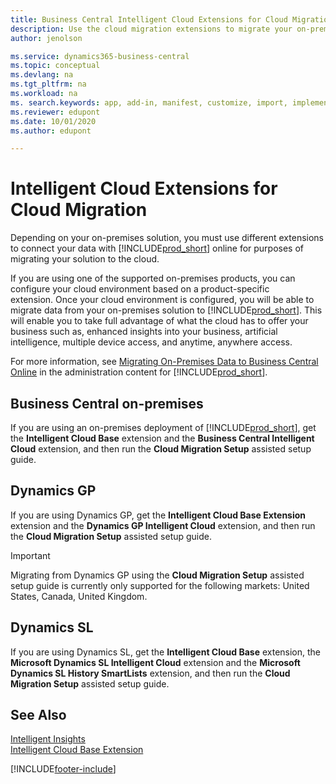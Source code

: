 ```yaml
---
title: Business Central Intelligent Cloud Extensions for Cloud Migration | Microsoft Docs
description: Use the cloud migration extensions to migrate your on-premises data to Business Central online. These extensions move your on-premises data to the cloud so you can use Business Central online with your existing data.
author: jenolson

ms.service: dynamics365-business-central
ms.topic: conceptual
ms.devlang: na
ms.tgt_pltfrm: na
ms.workload: na
ms. search.keywords: app, add-in, manifest, customize, import, implement
ms.reviewer: edupont
ms.date: 10/01/2020
ms.author: edupont

---
```


# Intelligent Cloud Extensions for Cloud Migration

Depending on your on-premises solution, you must use different extensions to connect your data with [!INCLUDE[prod_short](includes/prod_short.md)] online for purposes of migrating your solution to the cloud.  

If you are using one of the supported on-premises products, you can configure your cloud environment based on a product-specific extension. Once your cloud environment is configured, you will be able to migrate data from your on-premises solution to [!INCLUDE[prod_short](includes/prod_short.md)]. This will enable you to take full advantage of what the cloud has to offer your business such as, enhanced insights into your business, artificial intelligence, multiple device access, and anytime, anywhere access.  

For more information, see [Migrating On-Premises Data to Business Central Online](/dynamics365/business-central/dev-itpro/administration/migrate-data) in the administration content for [!INCLUDE[prod_short](includes/prod_short.md)].  

## Business Central on-premises

If you are using an on-premises deployment of [!INCLUDE[prod_short](includes/prod_short.md)], get the **Intelligent Cloud Base** extension and the **Business Central Intelligent Cloud** extension, and then run the **Cloud Migration Setup** assisted setup guide.  

## Dynamics GP

If you are using Dynamics GP,  get the **Intelligent Cloud Base Extension** extension and the **Dynamics GP Intelligent Cloud** extension, and then run the **Cloud Migration Setup** assisted setup guide.  

> [!IMPORTANT]
> Migrating from Dynamics GP using the **Cloud Migration Setup** assisted setup guide is currently only supported for the following markets: United States, Canada, United Kingdom.

## Dynamics SL

If you are using Dynamics SL, get the **Intelligent Cloud Base** extension, the **Microsoft Dynamics SL Intelligent Cloud** extension and the **Microsoft Dynamics SL History SmartLists** extension, and then run the **Cloud Migration Setup** assisted setup guide.  

## See Also

[Intelligent Insights](about-intelligent-cloud.md)  
[Intelligent Cloud Base Extension](ui-extensions-intelligent-cloud.md)  


[!INCLUDE[footer-include](includes/footer-banner.md)]